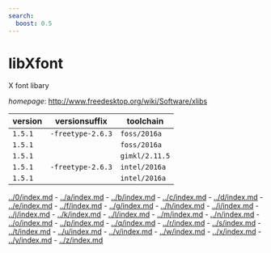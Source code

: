 ```yaml
---
search:
  boost: 0.5
---
```

# libXfont

X font libary

*homepage*: <http://www.freedesktop.org/wiki/Software/xlibs>

version | versionsuffix | toolchain
--------|---------------|----------
``1.5.1`` | ``-freetype-2.6.3`` | ``foss/2016a``
``1.5.1`` |  | ``foss/2016a``
``1.5.1`` |  | ``gimkl/2.11.5``
``1.5.1`` | ``-freetype-2.6.3`` | ``intel/2016a``
``1.5.1`` |  | ``intel/2016a``

[../0/index.md](0) - [../a/index.md](a) - [../b/index.md](b) - [../c/index.md](c) - [../d/index.md](d) - [../e/index.md](e) - [../f/index.md](f) - [../g/index.md](g) - [../h/index.md](h) - [../i/index.md](i) - [../j/index.md](j) - [../k/index.md](k) - [../l/index.md](l) - [../m/index.md](m) - [../n/index.md](n) - [../o/index.md](o) - [../p/index.md](p) - [../q/index.md](q) - [../r/index.md](r) - [../s/index.md](s) - [../t/index.md](t) - [../u/index.md](u) - [../v/index.md](v) - [../w/index.md](w) - [../x/index.md](x) - [../y/index.md](y) - [../z/index.md](z)

